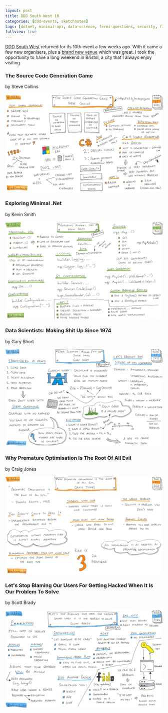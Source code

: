 ```yaml
---
layout: post
title: DDD South West 10
categories: [ddd-events, sketchnotes]
tags: [dotnet, minimal-api, data-science, fermi-questions, security, fido]
fullview: true
---
```


[DDD South West](https://www.dddsouthwest.com) returned for its 10th event a few weeks ago. With it came a few new organisers, plus a [brand new venue](https://engine-shed.co.uk) which was great. I took the opportunity to have a long weekend in Bristol, a city that I always enjoy visiting.


### The Source Code Generation Game
by Steve Collins
[<i class="fa fa-globe fa-lg" title="Website"></i>](https://stevetalkscode.co.uk)
[<i class="fa fa-brands fa-x-twitter fa-lg" title="X"></i>](https://x.com/stevetalkscode)

[![The Source Code Generation Game by Steve Collins][1]][1]


### Exploring Minimal .Net
by Kevin Smith
[<i class="fa fa-globe fa-lg" title="Website"></i>](https://kevsoft.net)
[<i class="fa fa-brands fa-x-twitter fa-lg" title="X"></i>](https://x.com/kev_bite)

[![Exploring Minimal .Net by Kevin Smith][2]][2]


### Data Scientists: Making Shit Up Since 1974 
by Gary Short
[<i class="fa fa-globe fa-lg" title="Website"></i>](https://www.darach.ai)
[<i class="fa fa-brands fa-x-twitter fa-lg" title="X"></i>](https://x.com/garyshort)

[![Data Scientists: Making Shit Up Since 1974  by Gary Short][3]][3]


### Why Premature Optimisation Is The Root Of All Evil
by Craig Jones

[![Why Premature Optimisation Is The Root Of All Evil by Craig Jones][4]][4]


### Let's Stop Blaming Our Users For Getting Hacked When It Is Our Problem To Solve
by Scott Brady
[<i class="fa fa-globe fa-lg" title="Website"></i>](https://www.scottbrady91.com)
[<i class="fa fa-brands fa-x-twitter fa-lg" title="X"></i>](https://x.com/scottbrady91)
[<i class="fa fa-brands fa-slideshare fa-lg" title="Slides"></i>](https://speakerdeck.com/scottbrady91/lets-stop-blaming-our-users-for-getting-hacked-when-it-is-our-problem-to-solve)
[<i class="fa fa-brands fa-youtube fa-lg" title="YouTube"></i>](https://www.youtube.com/watch?v=T5DsrO7xv8E)

[![Let's Stop Blaming Our Users For Getting Hacked When It Is Our Problem To Solve by Scott Brady][5]][5]


  [1]: /assets/media/images/2022/07/the-source-code-generation-game-steve-collins.jpg#img-sketchnote
  [2]: /assets/media/images/2022/07/exploring-minimal-dotnet-kevin-smith.jpg#img-sketchnote
  [3]: /assets/media/images/2022/07/data-scientists-making-shit-up-since-1974-gary-short.jpg#img-sketchnote
  [4]: /assets/media/images/2022/07/why-premature-optimisation-is-the-root-of-all-evil-craig-jones.jpg#img-sketchnote
  [5]: /assets/media/images/2022/07/lets-stop-blaming-our-users-for-getting-hacked-when-it-is-our-problem-to-solve-scott-brady.jpg#img-sketchnote
